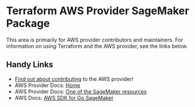 # Terraform AWS Provider SageMaker Package

This area is primarily for AWS provider contributors and maintainers. For information on _using_ Terraform and the AWS provider, see the links below.


## Handy Links

* [Find out about contributing](../../../docs/contributing) to the AWS provider!
* AWS Provider Docs: [Home](https://registry.terraform.io/providers/hashicorp/aws/latest/docs)
* AWS Provider Docs: [One of the SageMaker resources](https://registry.terraform.io/providers/hashicorp/aws/latest/docs/resources/sagemaker_app)
* AWS Docs: [AWS SDK for Go SageMaker](https://docs.aws.amazon.com/sdk-for-go/api/service/sagemaker/)
